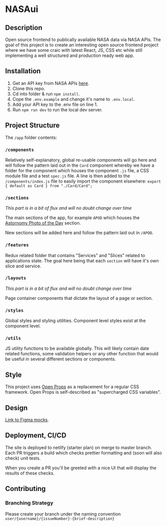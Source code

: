 # NASAui

## Description

Open source frontend to publically available NASA data via NASA APIs. The goal of this project is to create an interesting open source frontend project where we have some craic with latest React, JS, CSS etc while still implementing a well structured and production ready web app.

## Installation

1. Get an API key from NASA APIs [here](https://api.nasa.gov/).
1. Clone this repo.
1. Cd into folder & run `npm install`.
1. Cope the `.env.example` and change it's name to `.env.local`.
1. Add your API key to the .env file on line 1.
1. Run `npm run dev` to run the local dev server.

## Project Structure

The `/app` folder contents:

### `/components`

Relatively self-explanatory, global re-usable components will go here and will follow the pattern laid out in the `Card` component whereby we have a folder for the component which houses the component `.js` file, a CSS module file and a test `spec.js` file. A line is then added to the `/components/index.js` file to easily import the component elsewhere: `export { default as Card } from "./Card/Card";`

### `/sections`

_This part is in a bit of flux and will no doubt change over time_

The main sections of the app, for example `APOD` which houses the [Astornomy Photo of the Day](https://open-nasa-ui.netlify.app/apod) section.

New sections will be added here and follow the pattern laid out in `/APOD`.

### `/features`

Redux related folder that contains "Services" and "Slices" related to applications state. The goal here being that each `section` will have it's own slice and service.

### `/layouts`

_This part is in a bit of flux and will no doubt change over time_

Page container components that dictate the layout of a page or section.

### `/styles`

Global styles and styling utilities. Component level styles exist at the component level.

### `/utils`

JS utility functions to be available globally. This will likely contain date related functions, some validation helpers or any other function that would be useful in several different sections or components.

## Style

This project uses [Open Props](https://open-props.style/) as a replacement for a regular CSS framework. Open Props is self-described as "supercharged CSS variables".

## Design

[Link to Figma mocks](https://www.figma.com/file/G4d2I7mL1HfzLR7ODEHzL7/NASAde?node-id=216%3A2).

## Deployment, CI/CD

The site is deployed to netlify (starter plan) on merge to master branch. Each PR triggers a build which checks prettier formatting and (soon will also check) unit tests.

When you create a PR you'll be greeted with a nice UI that will display the results of these checks.

## Contributing

### Branching Strategy

Please create your branch under the naming convention `user/{username}/{issueNumber}-{brief-description}`
